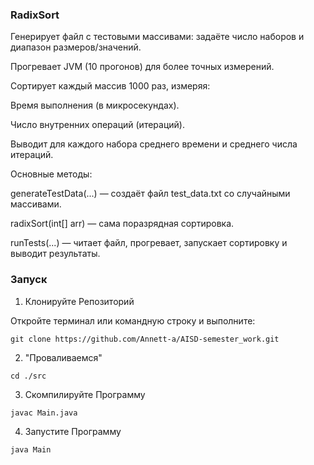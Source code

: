 ### RadixSort


Генерирует файл с тестовыми массивами: задаёте число наборов и диапазон размеров/значений.

Прогревает JVM (10 прогонов) для более точных измерений.

Сортирует каждый массив 1000 раз, измеряя:

Время выполнения (в микросекундах).

Число внутренних операций (итераций).

Выводит для каждого набора среднего времени и среднего числа итераций.

Основные методы:

generateTestData(...) — создаёт файл test_data.txt со случайными массивами.

radixSort(int[] arr) — сама поразрядная сортировка.

runTests(...) — читает файл, прогревает, запускает сортировку и выводит результаты.

### Запуск

1. Клонируйте Репозиторий

Откройте терминал или командную строку и выполните:

`git clone https://github.com/Annett-a/AISD-semester_work.git`


2. "Проваливаемся"

`cd ./src`


3. Скомпилируйте Программу

`javac Main.java`


4. Запустите Программу

`java Main`
